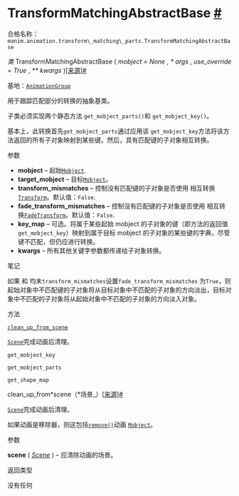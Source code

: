 # TransformMatchingAbstractBase [#](#transformmatchingabstractbase "此标题的固定链接")

合格名称：`manim.animation.transform\_matching\_parts.TransformMatchingAbstractBase`

_类_ TransformMatchingAbstractBase ( _mobject = None_ , _\* args_ , _use_override = True_ , _\*\* kwargs_ )[\[来源\]](../_modules/manim/animation/transform_matching_parts.html#TransformMatchingAbstractBase)[#](#manim.animation.transform_matching_parts.TransformMatchingAbstractBase "此定义的固定链接")

基地：[`AnimationGroup`](manim.animation.composition.AnimationGroup.html#manim.animation.composition.AnimationGroup "manim.animation.composition.AnimationGroup")

用于跟踪匹配部分的转换的抽象基类。

子类必须实现两个静态方法 `get_mobject_parts()`和 `get_mobject_key()`。

基本上，此转换首先`get_mobject_parts`通过应用该 `get_mobject_key`方法将该方法返回的所有子对象映射到某些键。然后，具有匹配键的子对象相互转换。

参数

- **mobject** – 起始[`Mobject`](manim.mobject.mobject.Mobject.html#manim.mobject.mobject.Mobject "manim.mobject.mobject.Mobject").
- **target_mobject** – 目标[`Mobject`](manim.mobject.mobject.Mobject.html#manim.mobject.mobject.Mobject "manim.mobject.mobject.Mobject")。
- **transform_mismatches** – 控制没有匹配键的子对象是否使用 相互转换[`Transform`](manim.animation.transform.Transform.html#manim.animation.transform.Transform "manim.animation.transform.Transform")。默认值：`False`.
- **fade_transform_mismatches** – 控制没有匹配键的子对象是否使用 相互转换[`FadeTransform`](manim.animation.transform.FadeTransform.html#manim.animation.transform.FadeTransform "manim.animation.transform.FadeTransform")。默认值：`False`.
- **key_map** – 可选。将属于某些起始 mobject 的子对象的键（即方法的返回值`get_mobject_key`）映射到属于目标 mobject 的子对象的某些键的字典，尽管键不匹配，但仍应进行转换。
- **kwargs** – 所有其他关键字参数都传递给子对象转换。

笔记

如果 和 均未`transform_mismatches`设置`fade_transform_mismatches` 为`True`，则起始对象中不匹配键的子对象将从目标对象中不匹配的子对象的方向淡出，目标对象中不匹配的子对象将从起始对象中不匹配的子对象的方向淡入对象。

方法

[`clean_up_from_scene`](#manim.animation.transform_matching_parts.TransformMatchingAbstractBase.clean_up_from_scene "manim.animation.transform_matching_parts.TransformMatchingAbstractBase.clean_up_from_scene")

[`Scene`](manim.scene.scene.Scene.html#manim.scene.scene.Scene "手动场景.场景.场景")完成动画后清理。

`get_mobject_key`

`get_mobject_parts`

`get_shape_map`

clean_up_from*scene（*场景\_）[\[来源\]](../_modules/manim/animation/transform_matching_parts.html#TransformMatchingAbstractBase.clean_up_from_scene)[#](#manim.animation.transform_matching_parts.TransformMatchingAbstractBase.clean_up_from_scene "此定义的固定链接")

[`Scene`](manim.scene.scene.Scene.html#manim.scene.scene.Scene "手动场景.场景.场景")完成动画后清理。

如果动画是移除器，则这包括[`remove()`](manim.scene.scene.Scene.html#manim.scene.scene.Scene.remove "manim.scene.scene.Scene.remove")动画 [`Mobject`](manim.mobject.mobject.Mobject.html#manim.mobject.mobject.Mobject "manim.mobject.mobject.Mobject")。

参数

**scene** ( [_Scene_](manim.scene.scene.Scene.html#manim.scene.scene.Scene "手动场景.场景.场景") ) – 应清除动画的场景。

返回类型

没有任何
